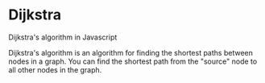 # Dijkstra
Dijkstra's algorithm in Javascript

Dijkstra's algorithm is an algorithm for finding the shortest paths between nodes in a graph.
You can find the shortest path from the "source" node to all other nodes in the graph. 